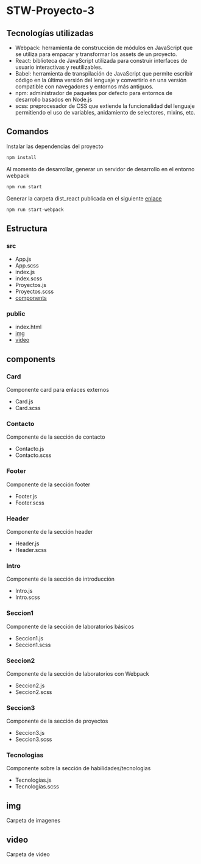 # STW-Proyecto-3
## Tecnologías utilizadas
- Webpack: herramienta de construcción de módulos en JavaScript que se utiliza para empacar y transformar los assets de un proyecto.
- React: biblioteca de JavaScript utilizada para construir interfaces de usuario interactivas y reutilizables.
- Babel: herramienta de transpilación de JavaScript que permite escribir código en la última versión del lenguaje y convertirlo en una versión compatible con navegadores y entornos más antiguos.
- npm: administrador de paquetes por defecto para entornos de desarrollo basados en Node.js
- scss: preprocesador de CSS que extiende la funcionalidad del lenguaje permitiendo el uso de variables, anidamiento de selectores, mixins, etc.
## Comandos
Instalar las dependencias del proyecto
```sh
npm install
```
Al momento de desarrollar, generar un servidor de desarrollo en el entorno webpack
```sh
npm run start
```
Generar la carpeta dist_react publicada en el siguiente [enlace](https://stw-proyecto3.web.app)
```sh
npm run start-webpack
```
## Estructura
### src
- App.js
- App.scss
- index.js
- index.scss
- Proyectos.js
- Proyectos.scss
- [components](#components)

### public
- index.html
- [img](#img)
- [video](#video)

## components
### Card
Componente card para enlaces externos
- Card.js
- Card.scss
### Contacto
Componente de la sección de contacto
- Contacto.js
- Contacto.scss
### Footer
Componente de la sección footer
- Footer.js
- Footer.scss
### Header
Componente de la sección header
- Header.js
- Header.scss
### Intro
Componente de la sección de introducción
- Intro.js
- Intro.scss
### Seccion1
Componente de la sección de laboratorios básicos
- Seccion1.js
- Seccion1.scss
### Seccion2
Componente de la sección de laboratorios con Webpack
- Seccion2.js
- Seccion2.scss
### Seccion3
Componente de la sección de proyectos
- Seccion3.js
- Seccion3.scss
### Tecnologias
Componente sobre la sección de habilidades/tecnologias
- Tecnologias.js
- Tecnologias.scss
## img
Carpeta de imagenes
## video
Carpeta de video
